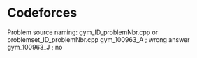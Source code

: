 # Codeforces
Problem source naming: gym_ID_problemNbr.cpp or problemset_ID_problemNbr.cpp
gym_100963_A ; wrong answer
gym_100963_J ; no
